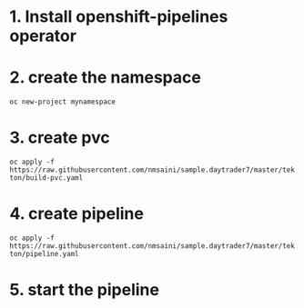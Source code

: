 # 1. Install openshift-pipelines operator

# 2. create the namespace
`oc new-project mynamespace`

# 3. create pvc
`oc apply -f https://raw.githubusercontent.com/nmsaini/sample.daytrader7/master/tekton/build-pvc.yaml`

# 4. create pipeline
`oc apply -f https://raw.githubusercontent.com/nmsaini/sample.daytrader7/master/tekton/pipeline.yaml`

# 5. start the pipeline
